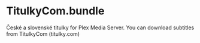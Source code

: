 # TitulkyCom.bundle
České a slovenské titulky for Plex Media Server. You can download subtitles from TitulkyCom (titulky.com)
